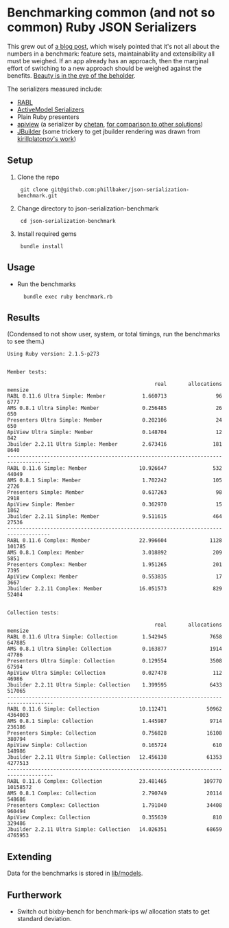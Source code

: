# Benchmarking common (and not so common) Ruby JSON Serializers

This grew out of [a blog post](http://techblog.thescore.com/benchmarking-json-generation-in-ruby/), which wisely pointed that it's not all about the numbers in a benchmark: feature sets, maintainability and extensibility all must be weighed. If an app already has an approach, then the marginal effort of switching to a new approach should be weighed against the benefits. [Beauty is in the eye of the beholder](http://en.wikipedia.org/wiki/Lies,_damned_lies,_and_statistics).

The serializers measured include:
* [RABL](https://github.com/nesquena/rabl/)
* [ActiveModel Serializers](https://github.com/rails-api/active_model_serializers)
* Plain Ruby presenters
* [apiview](https://github.com/mindreframer/api_view) (a serializer by [chetan](https://github.com/chetan), [for comparison to other solutions](https://github.com/chetan/json_serialization_benchmark/tree/api_view/lib/api_view))
* [JBuilder](https://github.com/rails/jbuilder) (some trickery to get jbuilder rendering was drawn from [kirillplatonov's work](https://github.com/kirillplatonov/blog_content/blob/master/ams_vs_jbuilder/lib/tasks/benchmarks.rake))

## Setup

1. Clone the repo

        git clone git@github.com:phillbaker/json-serialization-benchmark.git

2. Change directory to json-serialization-benchmark

        cd json-serialization-benchmark

3. Install required gems

        bundle install

## Usage

* Run the benchmarks

        bundle exec ruby benchmark.rb

## Results

(Condensed to not show user, system, or total timings, run the benchmarks to see them.)

```
Using Ruby version: 2.1.5-p273


Member tests:

                                                real       allocations      memsize
RABL 0.11.6 Ultra Simple: Member            1.660713                96         6777
AMS 0.8.1 Ultra Simple: Member              0.256485                26          650
Presenters Ultra Simple: Member             0.202106                24          650
ApiView Ultra Simple: Member                0.148704                12          842
Jbuilder 2.2.11 Ultra Simple: Member        2.673416               181         8640
------------------------------------------------------------------------------------
RABL 0.11.6 Simple: Member                 10.926647               532        44049
AMS 0.8.1 Simple: Member                    1.702242               105         2726
Presenters Simple: Member                   0.617263                98         2918
ApiView Simple: Member                      0.362970                15         1862
Jbuilder 2.2.11 Simple: Member              9.511615               464        27536
------------------------------------------------------------------------------------
RABL 0.11.6 Complex: Member                22.996604              1128       101785
AMS 0.8.1 Complex: Member                   3.018892               209         5851
Presenters Complex: Member                  1.951265               201         7395
ApiView Complex: Member                     0.553835                17         3667
Jbuilder 2.2.11 Complex: Member            16.051573               829        52404


Collection tests:

                                                real       allocations      memsize
RABL 0.11.6 Ultra Simple: Collection        1.542945              7658       647885
AMS 0.8.1 Ultra Simple: Collection          0.163877              1914        47786
Presenters Ultra Simple: Collection         0.129554              3508        67594
ApiView Ultra Simple: Collection            0.027478               112        46986
Jbuilder 2.2.11 Ultra Simple: Collection    1.399595              6433       517065
-------------------------------------------------------------------------------------
RABL 0.11.6 Simple: Collection             10.112471             50962      4364003
AMS 0.8.1 Simple: Collection                1.445987              9714       236186
Presenters Simple: Collection               0.756828             16108       380794
ApiView Simple: Collection                  0.165724               610       148986
Jbuilder 2.2.11 Ultra Simple: Collection   12.456138             61353      4277513
-------------------------------------------------------------------------------------
RABL 0.11.6 Complex: Collection            23.481465            109770     10158572
AMS 0.8.1 Complex: Collection               2.790749             20114       548686
Presenters Complex: Collection              1.791040             34408       960494
ApiView Complex: Collection                 0.355639               810       329486
Jbuilder 2.2.11 Ultra Simple: Collection   14.026351             68659      4765953
```

## Extending

Data for the benchmarks is stored in [lib/models](lib/models).

## Furtherwork
* Switch out bixby-bench for benchmark-ips w/ allocation stats to get standard deviation.
